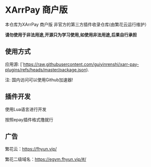 # XArrPay 商户版

本仓库为XArrPay 商户版 非官方的第三方插件收录仓库(由繁花云运行维护）

**请勿使用于非法用途,开源只为学习使用,如使用非法用途,后果自行承担**


## 使用方式
应用源: [`https://raw.githubusercontent.com/guiyinrenshi/xarr-pay-plugins/refs/heads/master/package.json).

注: 国内访问可以使用Github加速器!

## 插件开发

使用Lua语言进行开发

按照epay插件格式撸就行

## 广告

繁花云：https://fhyun.vip/

繁花二级域名：https://egym.fhyun.vip/#/
